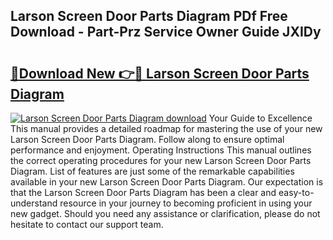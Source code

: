 ## Larson Screen Door Parts Diagram PDf Free Download - Part-Prz Service Owner Guide JXIDy

# <h2><a href="http://dfpwdew.blite.top/?on=Larson+Screen+Door+Parts+Diagram">🔗Download New 👉🔴 Larson Screen Door Parts Diagram</a></h2>

[![Larson Screen Door Parts Diagram download](https://i.imgur.com/lujVjoI.png)](http://dfpwdew.blite.top/?on=Larson+Screen+Door+Parts+Diagram)
Your Guide to Excellence This manual provides a detailed roadmap for mastering the use of your new Larson Screen Door Parts Diagram. Follow along to ensure optimal performance and enjoyment. Operating Instructions This manual outlines the correct operating procedures for your new Larson Screen Door Parts Diagram. List of features are just some of the remarkable capabilities available in your new Larson Screen Door Parts Diagram. Our expectation is that the Larson Screen Door Parts Diagram has been a clear and easy-to-understand resource in your journey to becoming proficient in using your new gadget. Should you need any assistance or clarification, please do not hesitate to contact our support team.
